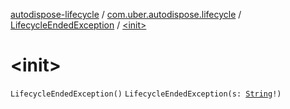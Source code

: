 [autodispose-lifecycle](../../index.md) / [com.uber.autodispose.lifecycle](../index.md) / [LifecycleEndedException](index.md) / [&lt;init&gt;](./-init-.md)

# &lt;init&gt;

`LifecycleEndedException()`
`LifecycleEndedException(s: `[`String`](https://kotlinlang.org/api/latest/jvm/stdlib/kotlin/-string/index.html)`!)`